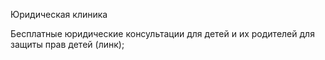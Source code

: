 Юридическая клиника

Бесплатные юридические консультации для детей и их родителей для защиты прав детей (линк);
